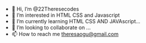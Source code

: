 - 👋 Hi, I’m @22Theresecodes
- 👀 I’m interested in HTML CSS and Javascript
- 🌱 I’m currently learning HTML CSS AND JAVAscript...
- 💞️ I’m looking to collaborate on ...
- 📫 How to reach me theresaogu@gmail.com

<!---
22Theresecodes/22Theresecodes is a ✨ special ✨ repository because its `README.md` (this file) appears on your GitHub profile.
You can click the Preview link to take a look at your changes.
--->
